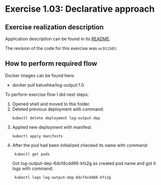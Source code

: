 # Exercise 1.03: Declarative approach

## Exercise realization description

Application description can be found in its [README](../log-output/README.md).

The revision of the code for this exercise was `ec911503`.

## How to perform required flow

Docker images can be found here:
- docker pull katushka/log-output:1.0

To perform exercise flow I did next steps:

1. Opened shell and moved to this folder.
2. Deleted previous deployment with command:  
    ```shell
    kubectl delete deployment log-output-dep
   ```
3. Applied new deployment with manifest:  
    ```shell
    kubectl apply manifests                     
   ``` 
4. After the pod had been initialized checked its name with command:
   ```shell
    kubectl get pods
   ```
   Got log-output-dep-6dcf4cdd66-kfs2g as created pod name and got it logs with command:
   ```shell
    kubectl logs log-output-dep-6dcf4cdd66-kfs2g
   ```